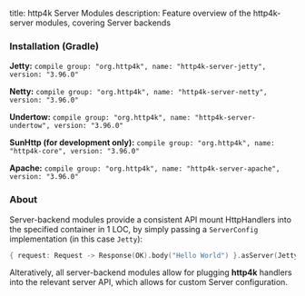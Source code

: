 title: http4k Server Modules
description: Feature overview of the http4k-server modules, covering Server backends

### Installation (Gradle)
**Jetty:** ```compile group: "org.http4k", name: "http4k-server-jetty", version: "3.96.0"```

**Netty:** ```compile group: "org.http4k", name: "http4k-server-netty", version: "3.96.0"```

**Undertow:** ```compile group: "org.http4k", name: "http4k-server-undertow", version: "3.96.0"```

**SunHttp (for development only):** ```compile group: "org.http4k", name: "http4k-core", version: "3.96.0"```

**Apache:** ```compile group: "org.http4k", name: "http4k-server-apache", version: "3.96.0"```

### About
Server-backend modules provide a consistent API mount HttpHandlers into the specified container in 1 LOC, by simply passing a `ServerConfig` implementation (in this case `Jetty`):

```kotlin
{ request: Request -> Response(OK).body("Hello World") }.asServer(Jetty(8000)).start().block()
```
Alteratively, all server-backend modules allow for plugging **http4k** handlers into the relevant server API, which allows for custom Server configuration.
